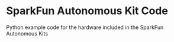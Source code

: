 # SparkFun Autonomous Kit Code
Python example code for the hardware included in the SparkFun Autonomous Kits
